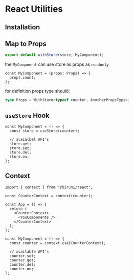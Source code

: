 # React Utilities

## Installation

## Map to Props

```typescript
export default withStore(store, MyComponent);
```

the `MyComponent` can use store as props as `readonly`

```tsx
const MyComponent = (props: Props) => {
  props.count;
};
```

for definition props type should:

```typescript
type Props = WithStore<typeof counter, AnotherPropsType>;
```

## `useStore` Hook

```tsx
const MyComponent = () => {
  const store = useStore(counter);

  // avaialbel API's
  store.get;
  store.set;
  store.del;
  store.on;
};
```

## Context

```tsx
import { context } from "@biruni/react";
```

```tsx
const CounterContext = context(counter);

const App = () => {
  return (
    <CounterContext>
      <YouComponents />
    </CounterContext>
  );
};
```

```tsx
const MyComponent = () => {
  const counter = context.use(CounterContext);

  // available API's
  counter.set;
  counter.get;
  counter.del;
  counter.on;
};
```
